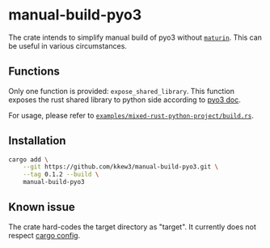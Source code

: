 # manual-build-pyo3

The crate intends to simplify manual build of pyo3 without [`maturin`][maturin].
This can be useful in various circumstances.

## Functions

Only one function is provided: `expose_shared_library`.
This function exposes the rust shared library to python side according to [pyo3 doc][pyo3-doc].

For usage, please refer to [`examples/mixed-rust-python-project/build.rs`](./examples/mixed-rust-python-project/build.rs).

## Installation

```bash
cargo add \
    --git https://github.com/kkew3/manual-build-pyo3.git \
    --tag 0.1.2 --build \
    manual-build-pyo3
```

## Known issue

The crate hard-codes the target directory as "target". It currently does not respect [cargo config][build-target-dir].


[maturin]: https://www.maturin.rs
[pyo3-doc]: https://pyo3.rs/v0.22.2/building-and-distribution#manual-builds
[build-target-dir]: https://doc.rust-lang.org/cargo/reference/config.html#buildtarget-dir
